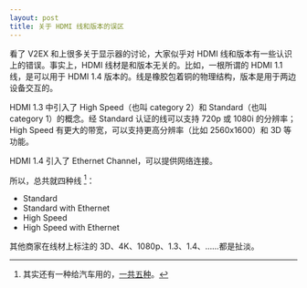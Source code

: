 ```yaml
---
layout: post
title: 关于 HDMI 线和版本的误区
---
```


看了 V2EX 和上很多关于显示器的讨论，大家似乎对 HDMI 线和版本有一些认识上的错误。事实上，HDMI 线材是和版本无关的。比如，一根所谓的 HDMI 1.1 线，是可以用于 HDMI 1.4 版本的。线是橡胶包着铜的物理结构，版本是用于两边设备交互的。

HDMI 1.3 中引入了 High Speed（也叫 category 2）和 Standard（也叫 category 1）的概念。经 Standard 认证的线可以支持 720p 或 1080i 的分辨率；High Speed 有更大的带宽，可以支持更高分辨率（比如 2560x1600）和 3D 等功能。

HDMI 1.4 引入了 Ethernet Channel，可以提供网络连接。

所以，总共就四种线 [^1]：
* Standard
* Standard with Ethernet
* High Speed
* High Speed with Ethernet

其他商家在线材上标注的 3D、4K、1080p、1.3、1.4、……都是扯淡。

[^1]: 其实还有一种给汽车用的，[一共五种](http://www.hdmi.org/consumer/finding_right_cable.aspx)。
